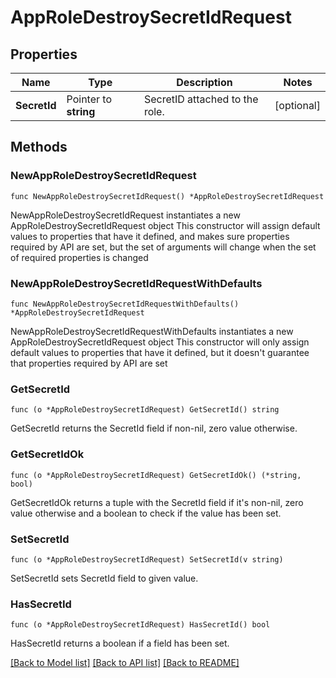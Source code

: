 # AppRoleDestroySecretIdRequest


## Properties

Name | Type | Description | Notes
------------ | ------------- | ------------- | -------------
**SecretId** | Pointer to **string** | SecretID attached to the role. | [optional] 



## Methods


### NewAppRoleDestroySecretIdRequest

`func NewAppRoleDestroySecretIdRequest() *AppRoleDestroySecretIdRequest`

NewAppRoleDestroySecretIdRequest instantiates a new AppRoleDestroySecretIdRequest object
This constructor will assign default values to properties that have it defined,
and makes sure properties required by API are set, but the set of arguments
will change when the set of required properties is changed

### NewAppRoleDestroySecretIdRequestWithDefaults

`func NewAppRoleDestroySecretIdRequestWithDefaults() *AppRoleDestroySecretIdRequest`

NewAppRoleDestroySecretIdRequestWithDefaults instantiates a new AppRoleDestroySecretIdRequest object
This constructor will only assign default values to properties that have it defined,
but it doesn't guarantee that properties required by API are set


### GetSecretId

`func (o *AppRoleDestroySecretIdRequest) GetSecretId() string`

GetSecretId returns the SecretId field if non-nil, zero value otherwise.

### GetSecretIdOk

`func (o *AppRoleDestroySecretIdRequest) GetSecretIdOk() (*string, bool)`

GetSecretIdOk returns a tuple with the SecretId field if it's non-nil, zero value otherwise
and a boolean to check if the value has been set.

### SetSecretId

`func (o *AppRoleDestroySecretIdRequest) SetSecretId(v string)`

SetSecretId sets SecretId field to given value.


### HasSecretId

`func (o *AppRoleDestroySecretIdRequest) HasSecretId() bool`

HasSecretId returns a boolean if a field has been set.









[[Back to Model list]](../README.md#documentation-for-models) [[Back to API list]](../README.md#documentation-for-api-endpoints) [[Back to README]](../README.md)



